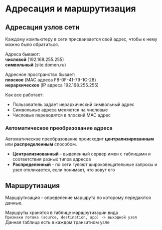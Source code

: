 # Адресация и маршрутизация
## Адресация узлов сети
Каждому компьютеру в сети присваивается свой адрес, чтобы к нему можно было обратиться.

Адреса бывают:  
**числовой** (192.168.255.255)  
**символьный** (site.domen.ru)

Адресное пространство бывает:  
**плоское** (MAC адреса F8-0F-41-79-1C-28)  
**иерархическое** (IP адреса 192.168.255.255)

Как все работает:  
- Пользователь задает иерархический символьный адрес
- Символьные адреса меняются на числовые
- Числовые переводятся в плоский MAC адрес

### Автоматическое преобразование адреса
Автоматическое преобразование происходит **централизированным** или **распределенным** способом.  

- **Централизиованный** - выделенный сервер имен с таблицами и соответствия разных типов адресов
- **Распределенный** - по сети гуляют широковещательные запросы и узел откликается, если понимает, что зовут его

## Маршрутизация
Маршрутизация - определение маршрута по которому передаются данные.

Маршруты хранятся в таблице маршрутизации вида  
`Признаки потока (source, destination, app) -> выходной узел`  
Данная таблица есть в каждом транзитном узле